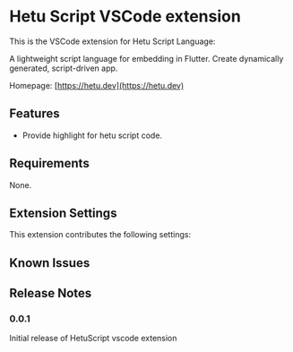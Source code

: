 # Hetu Script VSCode extension

This is the VSCode extension for Hetu Script Language:

A lightweight script language for embedding in Flutter. Create dynamically generated, script-driven app.

Homepage:
[https://hetu.dev](https://hetu.dev)

## Features

- Provide highlight for hetu script code.

## Requirements

None.

## Extension Settings

This extension contributes the following settings:

<!-- * `hetu.enable`: Enable/disable this extension -->

## Known Issues

## Release Notes

### 0.0.1

Initial release of HetuScript vscode extension
